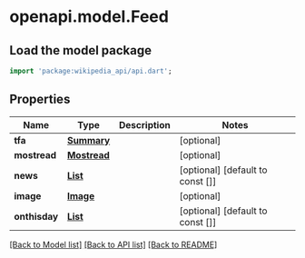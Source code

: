 # openapi.model.Feed

## Load the model package
```dart
import 'package:wikipedia_api/api.dart';
```

## Properties
Name | Type | Description | Notes
------------ | ------------- | ------------- | -------------
**tfa** | [**Summary**](Summary.md) |  | [optional] 
**mostread** | [**Mostread**](Mostread.md) |  | [optional] 
**news** | [**List<NewsItem>**](NewsItem.md) |  | [optional] [default to const []]
**image** | [**Image**](Image.md) |  | [optional] 
**onthisday** | [**List<OnthisdayInner>**](OnthisdayInner.md) |  | [optional] [default to const []]

[[Back to Model list]](../README.md#documentation-for-models) [[Back to API list]](../README.md#documentation-for-api-endpoints) [[Back to README]](../README.md)


